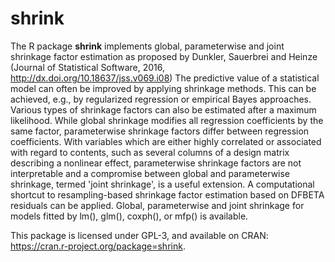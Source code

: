 # shrink

The R package **shrink** implements global, parameterwise and joint shrinkage factor 
estimation as proposed by Dunkler, Sauerbrei and Heinze (Journal of Statistical 
Software, 2016, <http://dx.doi.org/10.18637/jss.v069.i08>)
The predictive value of a statistical model can often be improved by applying shrinkage 
methods. This can be achieved, e.g., by regularized regression or empirical Bayes 
approaches. Various types of shrinkage factors can also be estimated after a maximum
likelihood. While global shrinkage modifies all regression coefficients by the same
factor, parameterwise shrinkage factors differ between regression coefficients. With 
variables which are either highly correlated or associated with regard to contents, 
such as several columns of a design matrix describing a nonlinear effect, parameterwise
shrinkage factors are not interpretable and a compromise between global and 
parameterwise shrinkage, termed 'joint shrinkage', is a useful extension. A computational
shortcut to resampling-based shrinkage factor estimation based on DFBETA residuals 
can be applied. Global, parameterwise and joint shrinkage for models fitted by lm(),
glm(), coxph(), or mfp() is available.

This package is licensed under GPL-3, and available on CRAN:
<https://cran.r-project.org/package=shrink>.
